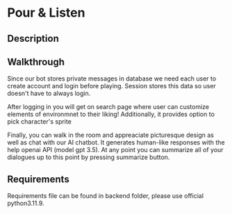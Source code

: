 # Pour & Listen

## Description

## Walkthrough
Since our bot stores private messages in database we need each user to create account and login before playing. Session stores this data so user doesn't have to always login. <br>

After logging in you will get on search page where user can customize elements of environmnet to their liking! Additionally, it provides option to pick character's sprite <br>

Finally, you can walk in the room and appreaciate picturesque design as well as chat with our AI chatbot. It generates human-like responses with the help openai API (model gpt 3.5). At any point you can summarize all of your dialogues up to this point by pressing summarize button.

## Requirements
Requirements file can be found in backend folder, please use official python3.11.9.